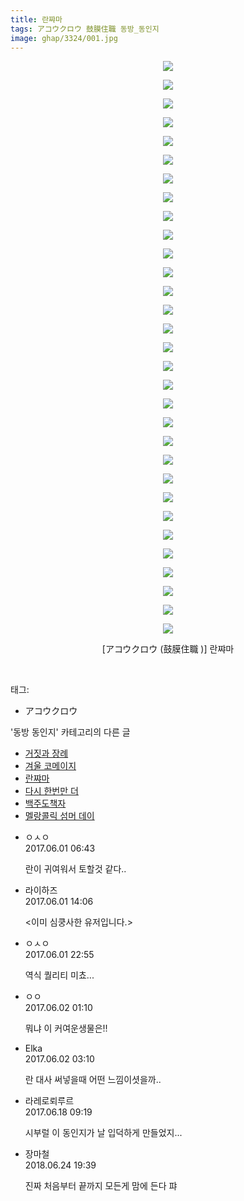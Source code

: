 ```yaml
---
title: 란쨔마
tags: アコウクロウ 鼓膜住職 동방_동인지
image: ghap/3324/001.jpg
---
```

<div class="article">
<p style="text-align: center; clear: none; float: none;"><img src="{{ site.nasurl }}/ghap/3324/001.jpg"/></p>
<p style="text-align: center; clear: none; float: none;"><img src="{{ site.nasurl }}/ghap/3324/002.jpg"/></p>
<p style="text-align: center; clear: none; float: none;"><img src="{{ site.nasurl }}/ghap/3324/003.jpg"/></p>
<p style="text-align: center; clear: none; float: none;"><img src="{{ site.nasurl }}/ghap/3324/004.jpg"/></p>
<p style="text-align: center; clear: none; float: none;"><img src="{{ site.nasurl }}/ghap/3324/005.jpg"/></p>
<p style="text-align: center; clear: none; float: none;"><img src="{{ site.nasurl }}/ghap/3324/006.jpg"/></p>
<p style="text-align: center; clear: none; float: none;"><img src="{{ site.nasurl }}/ghap/3324/007.jpg"/></p>
<p style="text-align: center; clear: none; float: none;"><img src="{{ site.nasurl }}/ghap/3324/008.jpg"/></p>
<p style="text-align: center; clear: none; float: none;"><img src="{{ site.nasurl }}/ghap/3324/009.jpg"/></p>
<p style="text-align: center; clear: none; float: none;"><img src="{{ site.nasurl }}/ghap/3324/010.jpg"/></p>
<p style="text-align: center; clear: none; float: none;"><img src="{{ site.nasurl }}/ghap/3324/011.jpg"/></p>
<p style="text-align: center; clear: none; float: none;"><img src="{{ site.nasurl }}/ghap/3324/012.jpg"/></p>
<p style="text-align: center; clear: none; float: none;"><img src="{{ site.nasurl }}/ghap/3324/013.jpg"/></p>
<p style="text-align: center; clear: none; float: none;"><img src="{{ site.nasurl }}/ghap/3324/014.jpg"/></p>
<p style="text-align: center; clear: none; float: none;"><img src="{{ site.nasurl }}/ghap/3324/015.jpg"/></p>
<p style="text-align: center; clear: none; float: none;"><img src="{{ site.nasurl }}/ghap/3324/016.jpg"/></p>
<p style="text-align: center; clear: none; float: none;"><img src="{{ site.nasurl }}/ghap/3324/017.jpg"/></p>
<p style="text-align: center; clear: none; float: none;"><img src="{{ site.nasurl }}/ghap/3324/018.jpg"/></p>
<p style="text-align: center; clear: none; float: none;"><img src="{{ site.nasurl }}/ghap/3324/019.jpg"/></p>
<p style="text-align: center; clear: none; float: none;"><img src="{{ site.nasurl }}/ghap/3324/020.jpg"/></p>
<p style="text-align: center; clear: none; float: none;"><img src="{{ site.nasurl }}/ghap/3324/021.jpg"/></p>
<p style="text-align: center; clear: none; float: none;"><img src="{{ site.nasurl }}/ghap/3324/022.jpg"/></p>
<p style="text-align: center; clear: none; float: none;"><img src="{{ site.nasurl }}/ghap/3324/023.jpg"/></p>
<p style="text-align: center; clear: none; float: none;"><img src="{{ site.nasurl }}/ghap/3324/024.jpg"/></p>
<p style="text-align: center; clear: none; float: none;"><img src="{{ site.nasurl }}/ghap/3324/025.jpg"/></p>
<p style="text-align: center; clear: none; float: none;"><img src="{{ site.nasurl }}/ghap/3324/026.jpg"/></p>
<p style="text-align: center; clear: none; float: none;"><img src="{{ site.nasurl }}/ghap/3324/027.jpg"/></p>
<p style="text-align: center; clear: none; float: none;"><img src="{{ site.nasurl }}/ghap/3324/028.jpg"/></p>
<p style="text-align: center; clear: none; float: none;"><img src="{{ site.nasurl }}/ghap/3324/029.jpg"/></p>
<p style="text-align: center; clear: none; float: none;"><img src="{{ site.nasurl }}/ghap/3324/030.jpg"/></p>
<p style="text-align: center; clear: none; float: none;"><img src="{{ site.nasurl }}/ghap/3324/031.jpg"/></p>
<p style="text-align: center; clear: none; float: none;">[アコウクロウ (鼓膜住職 )] 란쨔마</p>
<p><br/></p>
</div><div class="tagTrail">
<p>태그: </p>
<ul>
<li>アコウクロウ</li>
</ul>
</div><div class="another">
<p>'동방 동인지' 카테고리의 다른 글</p>
<ul>
<li><a href="/2017-06-01-ghap_3326">거짓과 장례</a></li>
<li><a href="/2017-06-01-ghap_3325">겨울 코메이지</a></li>
<li><a href="/2017-06-01-ghap_3324">란쨔마</a></li>
<li><a href="/2017-06-01-ghap_3323">다시 한번만 더</a></li>
<li><a href="/2017-06-01-ghap_3322">백주도책자</a></li>
<li><a href="/2017-06-01-ghap_3321">멜랑콜릭 섬머 데이</a></li>
</ul>
</div><div class="cb_module cb_fluid">
<div class="cb_wrt cb_profile">
<div class="comment">
<ul>
<li class="cb_thumb_off" id="comment15003080">
<div class="cb_comment_area">
<div class="cb_info_area">
<div class="cb_section">
<span class="cb_nick_name">ㅇㅅㅇ</span>
</div>
<div class="cb_section">
<span class="cb_date">2017.06.01 06:43 </span>
</div>
</div>
<div class="cb_dsc_comment">
<p class="cb_dsc">
											란이 귀여워서 토할것 같다..
										</p>
</div>
</div></li>
<li class="cb_thumb_off" id="comment15003423">
<div class="cb_comment_area">
<div class="cb_info_area">
<div class="cb_section">
<span class="cb_nick_name">라이하즈</span>
</div>
<div class="cb_section">
<span class="cb_date">2017.06.01 14:06 </span>
</div>
</div>
<div class="cb_dsc_comment">
<p class="cb_dsc">
											&lt;이미 심쿵사한 유저입니다.&gt;
										</p>
</div>
</div></li>
<li class="cb_thumb_off" id="comment15003926">
<div class="cb_comment_area">
<div class="cb_info_area">
<div class="cb_section">
<span class="cb_nick_name">ㅇㅅㅇ</span>
</div>
<div class="cb_section">
<span class="cb_date">2017.06.01 22:55 </span>
</div>
</div>
<div class="cb_dsc_comment">
<p class="cb_dsc">
											역식 퀄리티 미쵸...
										</p>
</div>
</div></li>
<li class="cb_thumb_off" id="comment15004059">
<div class="cb_comment_area">
<div class="cb_info_area">
<div class="cb_section">
<span class="cb_nick_name">ㅇㅇ</span>
</div>
<div class="cb_section">
<span class="cb_date">2017.06.02 01:10 </span>
</div>
</div>
<div class="cb_dsc_comment">
<p class="cb_dsc">
											뭐냐 이 커여운생물은!!
										</p>
</div>
</div></li>
<li class="cb_thumb_off" id="comment15004094">
<div class="cb_comment_area">
<div class="cb_info_area">
<div class="cb_section">
<span class="cb_nick_name">Elka</span>
</div>
<div class="cb_section">
<span class="cb_date">2017.06.02 03:10 </span>
</div>
</div>
<div class="cb_dsc_comment">
<p class="cb_dsc">
											란 대사 써넣을때 어떤 느낌이셧을까..
										</p>
</div>
</div></li>
<li class="cb_thumb_off" id="comment15016312">
<div class="cb_comment_area">
<div class="cb_info_area">
<div class="cb_section">
<span class="cb_nick_name">라레로뢰루르</span>
</div>
<div class="cb_section">
<span class="cb_date">2017.06.18 09:19 </span>
</div>
</div>
<div class="cb_dsc_comment">
<p class="cb_dsc">
											시부럴 이 동인지가 날 입덕하게 만들었지...
										</p>
</div>
</div></li>
<li class="cb_thumb_off" id="comment15276282">
<div class="cb_comment_area">
<div class="cb_info_area">
<div class="cb_section">
<span class="cb_nick_name">장마철</span>
</div>
<div class="cb_section">
<span class="cb_date">2018.06.24 19:39 </span>
</div>
</div>
<div class="cb_dsc_comment">
<p class="cb_dsc">
											진짜 처음부터 끝까지 모든게 맘에 든다 퍄
										</p>
</div>
</div></li>
</ul>
</div>
</div><!-- commentList close -->
</div>